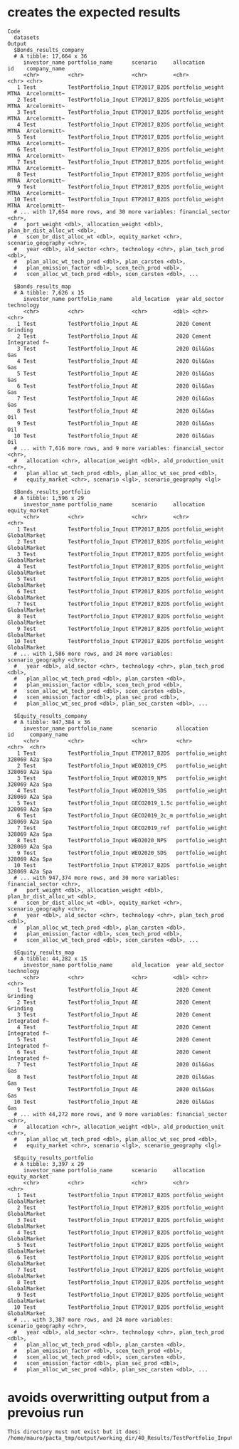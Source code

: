# creates the expected results

    Code
      datasets
    Output
      $Bonds_results_company
      # A tibble: 17,664 x 36
         investor_name portfolio_name      scenario     allocation       id    company_name
         <chr>         <chr>               <chr>        <chr>            <chr> <chr>       
       1 Test          TestPortfolio_Input ETP2017_B2DS portfolio_weight MTNA  Arcelormitt~
       2 Test          TestPortfolio_Input ETP2017_B2DS portfolio_weight MTNA  Arcelormitt~
       3 Test          TestPortfolio_Input ETP2017_B2DS portfolio_weight MTNA  Arcelormitt~
       4 Test          TestPortfolio_Input ETP2017_B2DS portfolio_weight MTNA  Arcelormitt~
       5 Test          TestPortfolio_Input ETP2017_B2DS portfolio_weight MTNA  Arcelormitt~
       6 Test          TestPortfolio_Input ETP2017_B2DS portfolio_weight MTNA  Arcelormitt~
       7 Test          TestPortfolio_Input ETP2017_B2DS portfolio_weight MTNA  Arcelormitt~
       8 Test          TestPortfolio_Input ETP2017_B2DS portfolio_weight MTNA  Arcelormitt~
       9 Test          TestPortfolio_Input ETP2017_B2DS portfolio_weight MTNA  Arcelormitt~
      10 Test          TestPortfolio_Input ETP2017_B2DS portfolio_weight MTNA  Arcelormitt~
      # ... with 17,654 more rows, and 30 more variables: financial_sector <chr>,
      #   port_weight <dbl>, allocation_weight <dbl>, plan_br_dist_alloc_wt <dbl>,
      #   scen_br_dist_alloc_wt <dbl>, equity_market <chr>, scenario_geography <chr>,
      #   year <dbl>, ald_sector <chr>, technology <chr>, plan_tech_prod <dbl>,
      #   plan_alloc_wt_tech_prod <dbl>, plan_carsten <dbl>,
      #   plan_emission_factor <dbl>, scen_tech_prod <dbl>,
      #   scen_alloc_wt_tech_prod <dbl>, scen_carsten <dbl>, ...
      
      $Bonds_results_map
      # A tibble: 7,626 x 15
         investor_name portfolio_name      ald_location  year ald_sector technology   
         <chr>         <chr>               <chr>        <dbl> <chr>      <chr>        
       1 Test          TestPortfolio_Input AE            2020 Cement     Grinding     
       2 Test          TestPortfolio_Input AE            2020 Cement     Integrated f~
       3 Test          TestPortfolio_Input AE            2020 Oil&Gas    Gas          
       4 Test          TestPortfolio_Input AE            2020 Oil&Gas    Gas          
       5 Test          TestPortfolio_Input AE            2020 Oil&Gas    Gas          
       6 Test          TestPortfolio_Input AE            2020 Oil&Gas    Gas          
       7 Test          TestPortfolio_Input AE            2020 Oil&Gas    Gas          
       8 Test          TestPortfolio_Input AE            2020 Oil&Gas    Oil          
       9 Test          TestPortfolio_Input AE            2020 Oil&Gas    Oil          
      10 Test          TestPortfolio_Input AE            2020 Oil&Gas    Oil          
      # ... with 7,616 more rows, and 9 more variables: financial_sector <chr>,
      #   allocation <chr>, allocation_weight <dbl>, ald_production_unit <chr>,
      #   plan_alloc_wt_tech_prod <dbl>, plan_alloc_wt_sec_prod <dbl>,
      #   equity_market <chr>, scenario <lgl>, scenario_geography <lgl>
      
      $Bonds_results_portfolio
      # A tibble: 1,596 x 29
         investor_name portfolio_name      scenario     allocation       equity_market
         <chr>         <chr>               <chr>        <chr>            <chr>        
       1 Test          TestPortfolio_Input ETP2017_B2DS portfolio_weight GlobalMarket 
       2 Test          TestPortfolio_Input ETP2017_B2DS portfolio_weight GlobalMarket 
       3 Test          TestPortfolio_Input ETP2017_B2DS portfolio_weight GlobalMarket 
       4 Test          TestPortfolio_Input ETP2017_B2DS portfolio_weight GlobalMarket 
       5 Test          TestPortfolio_Input ETP2017_B2DS portfolio_weight GlobalMarket 
       6 Test          TestPortfolio_Input ETP2017_B2DS portfolio_weight GlobalMarket 
       7 Test          TestPortfolio_Input ETP2017_B2DS portfolio_weight GlobalMarket 
       8 Test          TestPortfolio_Input ETP2017_B2DS portfolio_weight GlobalMarket 
       9 Test          TestPortfolio_Input ETP2017_B2DS portfolio_weight GlobalMarket 
      10 Test          TestPortfolio_Input ETP2017_B2DS portfolio_weight GlobalMarket 
      # ... with 1,586 more rows, and 24 more variables: scenario_geography <chr>,
      #   year <dbl>, ald_sector <chr>, technology <chr>, plan_tech_prod <dbl>,
      #   plan_alloc_wt_tech_prod <dbl>, plan_carsten <dbl>,
      #   plan_emission_factor <dbl>, scen_tech_prod <dbl>,
      #   scen_alloc_wt_tech_prod <dbl>, scen_carsten <dbl>,
      #   scen_emission_factor <dbl>, plan_sec_prod <dbl>,
      #   plan_alloc_wt_sec_prod <dbl>, plan_sec_carsten <dbl>, ...
      
      $Equity_results_company
      # A tibble: 947,384 x 36
         investor_name portfolio_name      scenario      allocation       id     company_name
         <chr>         <chr>               <chr>         <chr>            <chr>  <chr>       
       1 Test          TestPortfolio_Input ETP2017_B2DS  portfolio_weight 328069 A2a Spa     
       2 Test          TestPortfolio_Input WEO2019_CPS   portfolio_weight 328069 A2a Spa     
       3 Test          TestPortfolio_Input WEO2019_NPS   portfolio_weight 328069 A2a Spa     
       4 Test          TestPortfolio_Input WEO2019_SDS   portfolio_weight 328069 A2a Spa     
       5 Test          TestPortfolio_Input GECO2019_1.5c portfolio_weight 328069 A2a Spa     
       6 Test          TestPortfolio_Input GECO2019_2c_m portfolio_weight 328069 A2a Spa     
       7 Test          TestPortfolio_Input GECO2019_ref  portfolio_weight 328069 A2a Spa     
       8 Test          TestPortfolio_Input WEO2020_NPS   portfolio_weight 328069 A2a Spa     
       9 Test          TestPortfolio_Input WEO2020_SDS   portfolio_weight 328069 A2a Spa     
      10 Test          TestPortfolio_Input ETP2017_B2DS  portfolio_weight 328069 A2a Spa     
      # ... with 947,374 more rows, and 30 more variables: financial_sector <chr>,
      #   port_weight <dbl>, allocation_weight <dbl>, plan_br_dist_alloc_wt <dbl>,
      #   scen_br_dist_alloc_wt <dbl>, equity_market <chr>, scenario_geography <chr>,
      #   year <dbl>, ald_sector <chr>, technology <chr>, plan_tech_prod <dbl>,
      #   plan_alloc_wt_tech_prod <dbl>, plan_carsten <dbl>,
      #   plan_emission_factor <dbl>, scen_tech_prod <dbl>,
      #   scen_alloc_wt_tech_prod <dbl>, scen_carsten <dbl>, ...
      
      $Equity_results_map
      # A tibble: 44,282 x 15
         investor_name portfolio_name      ald_location  year ald_sector technology   
         <chr>         <chr>               <chr>        <dbl> <chr>      <chr>        
       1 Test          TestPortfolio_Input AE            2020 Cement     Grinding     
       2 Test          TestPortfolio_Input AE            2020 Cement     Grinding     
       3 Test          TestPortfolio_Input AE            2020 Cement     Integrated f~
       4 Test          TestPortfolio_Input AE            2020 Cement     Integrated f~
       5 Test          TestPortfolio_Input AE            2020 Cement     Integrated f~
       6 Test          TestPortfolio_Input AE            2020 Cement     Integrated f~
       7 Test          TestPortfolio_Input AE            2020 Oil&Gas    Gas          
       8 Test          TestPortfolio_Input AE            2020 Oil&Gas    Gas          
       9 Test          TestPortfolio_Input AE            2020 Oil&Gas    Gas          
      10 Test          TestPortfolio_Input AE            2020 Oil&Gas    Gas          
      # ... with 44,272 more rows, and 9 more variables: financial_sector <chr>,
      #   allocation <chr>, allocation_weight <dbl>, ald_production_unit <chr>,
      #   plan_alloc_wt_tech_prod <dbl>, plan_alloc_wt_sec_prod <dbl>,
      #   equity_market <chr>, scenario <lgl>, scenario_geography <lgl>
      
      $Equity_results_portfolio
      # A tibble: 3,397 x 29
         investor_name portfolio_name      scenario     allocation       equity_market
         <chr>         <chr>               <chr>        <chr>            <chr>        
       1 Test          TestPortfolio_Input ETP2017_B2DS portfolio_weight GlobalMarket 
       2 Test          TestPortfolio_Input ETP2017_B2DS portfolio_weight GlobalMarket 
       3 Test          TestPortfolio_Input ETP2017_B2DS portfolio_weight GlobalMarket 
       4 Test          TestPortfolio_Input ETP2017_B2DS portfolio_weight GlobalMarket 
       5 Test          TestPortfolio_Input ETP2017_B2DS portfolio_weight GlobalMarket 
       6 Test          TestPortfolio_Input ETP2017_B2DS portfolio_weight GlobalMarket 
       7 Test          TestPortfolio_Input ETP2017_B2DS portfolio_weight GlobalMarket 
       8 Test          TestPortfolio_Input ETP2017_B2DS portfolio_weight GlobalMarket 
       9 Test          TestPortfolio_Input ETP2017_B2DS portfolio_weight GlobalMarket 
      10 Test          TestPortfolio_Input ETP2017_B2DS portfolio_weight GlobalMarket 
      # ... with 3,387 more rows, and 24 more variables: scenario_geography <chr>,
      #   year <dbl>, ald_sector <chr>, technology <chr>, plan_tech_prod <dbl>,
      #   plan_alloc_wt_tech_prod <dbl>, plan_carsten <dbl>,
      #   plan_emission_factor <dbl>, scen_tech_prod <dbl>,
      #   scen_alloc_wt_tech_prod <dbl>, scen_carsten <dbl>,
      #   scen_emission_factor <dbl>, plan_sec_prod <dbl>,
      #   plan_alloc_wt_sec_prod <dbl>, plan_sec_carsten <dbl>, ...
      

# avoids overwritting output from a prevoius run

    This directory must not exist but it does:
    /home/mauro/pacta_tmp/output/working_dir/40_Results/TestPortfolio_Input


